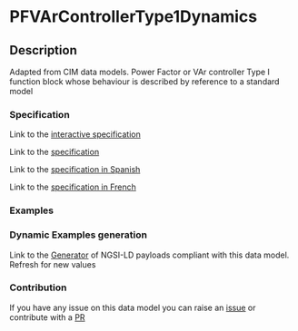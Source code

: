 # PFVArControllerType1Dynamics

## Description 

Adapted from CIM data models. Power Factor or VAr controller Type I function block whose behaviour is described by reference to a standard model
### Specification

Link to the [interactive specification](https://swagger.lab.fiware.org/?url=https://smart-data-models.github.io/dataModel.EnergyCIM/PFVArControllerType1Dynamics/swagger.yaml)

Link to the [specification](https://smart-data-models.github.io/dataModel.EnergyCIM/PFVArControllerType1Dynamics/doc/spec.md)

Link to the [specification in Spanish](https://smart-data-models.github.io/dataModel.EnergyCIM/PFVArControllerType1Dynamics/doc/spec_ES.md)

Link to the [specification in French](https://smart-data-models.github.io/dataModel.EnergyCIM/PFVArControllerType1Dynamics/doc/spec_FR.md)
### Examples
### Dynamic Examples generation

Link to the [Generator](https://smartdatamodels.org/extra/ngsi-ld_generator_v0.91.php?schemaUrl=https://raw.githubusercontent.com/smart-data-models/dataModel.EnergyCIM/master/PFVArControllerType1Dynamics/schema.json&email=info@smartdatamodels.org) of NGSI-LD payloads compliant with this data model. Refresh for new values
### Contribution

 If you have any issue on this data model you can raise an [issue](https://github.com/smart-data-models/dataModel.EnergyCIM/issues)  or contribute with a [PR](https://github.com/smart-data-models/dataModel.EnergyCIM/pulls)